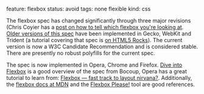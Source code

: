 feature: flexbox
status: avoid
tags: none flexible
kind: css

The flexbox spec has changed significantly through three major revisions (Chris Coyier has a [post on how to tell which flexbox you're looking at](http://css-tricks.com/old-flexbox-and-new-flexbox/). [Older versions of this spec](http://www.w3.org/TR/2009/WD-css3-flexbox-20090723/) have been implemented in Gecko, WebKit and Trident (a tutorial covering that spec is [on HTML5 Rocks](http://www.html5rocks.com/en/tutorials/flexbox/quick/)). The current version is now a W3C Candidate Recommendation and is considered stable. There are presently no robust polyfills for the current spec.

The spec is now implemented in Opera, Chrome and Firefox. [Dive into Flexbox](http://weblog.bocoup.com/dive-into-flexbox/) is a good overview of the spec from Bocoup, Opera has a great tutorial to learn from: [Flexbox — fast track to layout nirvana?](http://dev.opera.com/articles/view/flexbox-basics/). Additionally, the [flexbox docs at MDN](https://developer.mozilla.org/en-US/docs/CSS/Using_CSS_flexible_boxes) and the [Flexbox Please!](http://demo.agektmr.com/flexbox/) tool are good references.
